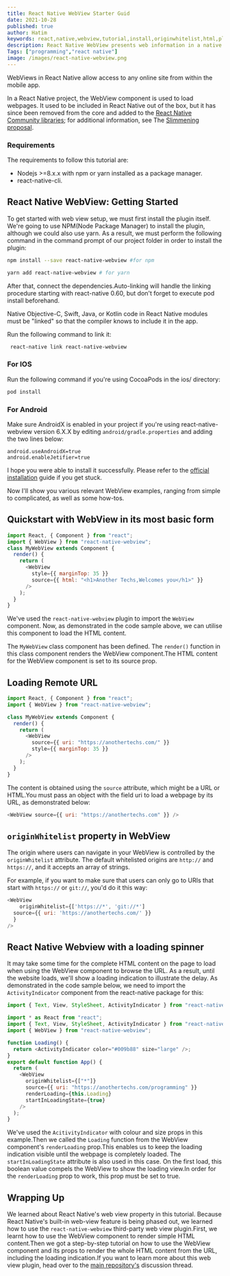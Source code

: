 ```yaml
---
title: React Native WebView Starter Guid
date: 2021-10-28
published: true
author: Hatim
keywords: react,native,webview,tutorial,install,originwhitelist,html,plugin,component
description: React Native WebView presents web information in a native view, and it comes with a variety of tricks and features to help you get the most out of it.
Tags: ["programming","react native"]
image: /images/react-native-webview.png
---
```


WebViews in React Native allow access to any online site from within the mobile app.

In a React Native project, the WebView component is used to load webpages.
It used to be included in React Native out of the box, but it has since been removed from the core and added to the [React Native Community libraries](https://github.com/react-native-community); for additional information, see The [Slimmening proposal](https://github.com/react-native-community/discussions-and-proposals/issues/6).

### Requirements

The requirements to follow this tutorial are:

- Nodejs >=8.x.x with npm or yarn installed as a package manager.
- react-native-cli.

## React Native WebView: Getting Started

To get started with web view setup, we must first install the plugin itself.
We're going to use NPM(Node Package Manager) to install the plugin, although we could also use yarn.
As a result, we must perform the following command in the command prompt of our project folder in order to install the plugin:

```bash
npm install --save react-native-webview #for npm

yarn add react-native-webview # for yarn
```

After that, connect the dependencies.Auto-linking will handle the linking procedure starting with react-native 0.60, but don't forget to execute pod install beforehand.

Native Objective-C, Swift, Java, or Kotlin code in React Native modules must be "linked" so that the compiler knows to include it in the app.

Run the following command to link it:

```bash
 react-native link react-native-webview
```

### For IOS

Run the following command if you're using CocoaPods in the ios/ directory:

```bash
pod install
```

### For Android

Make sure AndroidX is enabled in your project if you're using react-native-webview version 6.X.X by editing `android/gradle.properties` and adding the two lines below:

```
android.useAndroidX=true
android.enableJetifier=true
```

I hope you were able to install it successfully.
Please refer to the [official installation](https://github.com/react-native-community/react-native-webview/blob/master/docs/Getting-Started.md) guide if you get stuck.

Now I'll show you various relevant WebView examples, ranging from simple to complicated, as well as some how-tos.

## Quickstart with WebView in its most basic form

```js
import React, { Component } from "react";
import { WebView } from "react-native-webview";
class MyWebView extends Component {
  render() {
    return (
      <WebView
        style={{ marginTop: 35 }}
        source={{ html: "<h1>Another Techs,Welcomes you</h1>" }}
      />
    );
  }
}
```

We've used the `react-native-webview` plugin to import the `WebView` component.
Now, as demonstrated in the code sample above, we can utilise this component to load the HTML content.

The `MyWebView` class component has been defined.
The `render()` function in this class component renders the WebView component.The HTML content for the WebView component is set to its source prop.

## Loading Remote URL

```js
import React, { Component } from "react";
import { WebView } from "react-native-webview";

class MyWebView extends Component {
  render() {
    return (
      <WebView
        source={{ uri: "https://anothertechs.com/" }}
        style={{ marginTop: 35 }}
      />
    );
  }
}
```

The content is obtained using the `source` attribute, which might be a URL or HTML.You must pass an object with the field uri to load a webpage by its URL, as demonstrated below:

```js
<WebView source={{ uri: "https://anothertechs.com" }} />
```

## `originWhitelist` property in WebView

The origin where users can navigate in your WebView is controlled by the `originWhitelist` attribute.
The default whitelisted origins are `http://` and `https://`, and it accepts an array of strings.

For example, if you want to make sure that users can only go to URIs that start with `https://` or `git://`, you'd do it this way:

```js
<WebView
	originWhitelist={['https://*', 'git://*']
  source={{ uri: 'https://anothertechs.com/' }}
  }
/>
```

## React Native Webview with a loading spinner

It may take some time for the complete HTML content on the page to load when using the WebView component to browse the URL.
As a result, until the website loads, we'll show a loading indication to illustrate the delay. As demonstrated in the code sample below, we need to import the `ActivityIndicator` component from the react-native package for this:

```js
import { Text, View, StyleSheet, ActivityIndicator } from "react-native";
```

```js
import * as React from "react";
import { Text, View, StyleSheet, ActivityIndicator } from "react-native";
import { WebView } from "react-native-webview";

function Loading() {
  return <ActivityIndicator color="#009b88" size="large" />;
}
export default function App() {
  return (
    <WebView
      originWhitelist={["*"]}
      source={{ uri: "https://anothertechs.com/programming" }}
      renderLoading={this.Loading}
      startInLoadingState={true}
    />
  );
}
```

We've used the `AcitivityIndicator` with colour and size props in this example.Then we called the `Loading` function from the WebView component's `renderLoading` prop.This enables us to keep the loading indication visible until the webpage is completely loaded.
The `startInLoadingState` attribute is also used in this case.
On the first load, this boolean value compels the WebView to show the loading view.In order for the `renderLoading` prop to work, this prop must be set to true.

## Wrapping Up

We learned about React Native's web view property in this tutorial.
Because React Native's built-in web-view feature is being phased out, we learned how to use the `react-native-webview` third-party web view plugin.First, we learnt how to use the WebView component to render simple HTML content.Then we got a step-by-step tutorial on how to use the WebView component and its props to render the whole HTML content from the URL, including the loading indication.If you want to learn more about this web view plugin, head over to the [main repository's](https://github.com/react-native-webview/react-native-webview) discussion thread.
